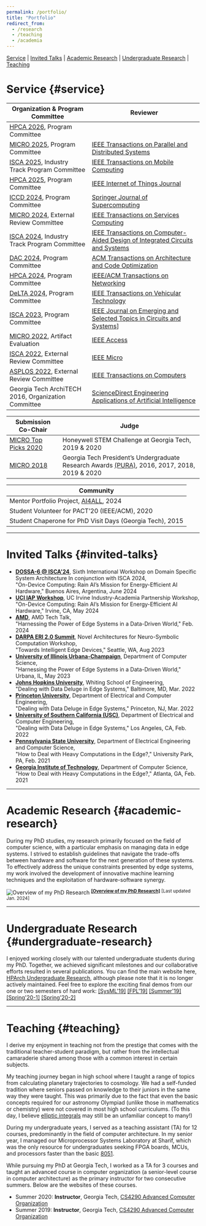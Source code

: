 ```yaml
---
permalink: /portfolio/
title: "Portfolio"
redirect_from:
  - /research
  - /teaching
  - /academia
---
```


[Service](#service) \| [Invited Talks](#invited-talks) \| [Academic Research](#academic-research) \|  [Undergraduate Research](#undergraduate-research) \|  [Teaching](#teaching)

<!-- --------------------------------------- -->
<!-- --------------------------------------- -->
<!-- --------------------------------------- -->

# Service {#service}

| Organization & Program Committee | Reviewer                              |
|---------------------------------|--------------------------------------|
| [HPCA 2026](https://hpca-conf.org/2026/), Program Committee |  |
| [MICRO 2025](https://microarch.org/micro58/), Program Committee | [IEEE Transactions on Parallel and Distributed Systems](https://dl.acm.org/journal/tpds) |
| [ISCA 2025](https://iscaconf.org/isca2025/), Industry Track Program Committee | [IEEE Transactions on Mobile Computing](https://ieeexplore.ieee.org/xpl/RecentIssue.jsp?punumber=7755) |
| [HPCA 2025](https://hpca-conf.org/2025/), Program Committee | [IEEE Internet of Things Journal](https://ieee-iotj.org/) |
| [ICCD 2024](https://www.iccd-conf.com/Home.html), Program Committee | [Springer Journal of Supercomputing](https://www.springer.com/journal/11227) |
| [MICRO 2024](https://microarch.org/micro57/), External Review Committee | [IEEE Transactions on Services Computing](https://ieeexplore.ieee.org/xpl/RecentIssue.jsp?punumber=4629386) |
| [ISCA 2024](https://iscaconf.org/isca2024/), Industry Track Program Committee | [IEEE Transactions on Computer-Aided Design of Integrated Circuits and Systems](https://ieeexplore.ieee.org/xpl/RecentIssue.jsp?punumber=43) |
| [DAC 2024](https://www.dac.com/Conference/2024-Call-for-Contributions), Program Committee | [ACM Transactions on Architecture and Code Optimization](https://dl.acm.org/journal/taco) |
| [HPCA 2024](https://hpca-conf.org/2024/), Program Committee | [IEEE/ACM Transactions on Networking](https://ieeexplore.ieee.org/xpl/RecentIssue.jsp?punumber=90) |
| [DeLTA 2024](https://delta.scitevents.org/), Program Committee | [IEEE Transactions on Vehicular Technology](https://ieeexplore.ieee.org/xpl/RecentIssue.jsp?punumber=25) |
| [ISCA 2023](https://iscaconf.org/isca2023/), Program Committee | [IEEE Journal on Emerging and Selected Topics in Circuits and Systems](https://ieeexplore.ieee.org/xpl/RecentIssue.jsp?punumber=5503868)] |
| [MICRO 2022](https://microarch.org/micro55/index.php), Artifact Evaluation | [IEEE Access](https://ieeeaccess.ieee.org/) |
| [ISCA 2022](https://iscaconf.org/isca2022/), External Review Committee | [IEEE Micro](https://ieeexplore.ieee.org/xpl/RecentIssue.jsp?punumber=40) |
| [ASPLOS 2022](https://asplos-conference.org/asplos2022/index.html), External Review Committee | [IEEE Transactions on Computers](https://ieeexplore.ieee.org/xpl/RecentIssue.jsp?punumber=12) |
| Georgia Tech ArchiTECH 2016, Organization Committee | [ScienceDirect Engineering Applications of Artificial Intelligence](https://www.sciencedirect.com/journal/engineering-applications-of-artificial-intelligence) |

| Submission Co-Chair | Judge |
|---------------------|-------|
| [MICRO Top Picks 2020](https://ieeexplore.ieee.org/document/9441012) | Honeywell STEM Challenge at Georgia Tech, 2019 & 2020 |
| [MICRO 2018](https://microarch.org/micro51/)| Georgia Tech President’s Undergraduate Research Awards [(PURA)](https://undergradresearch.gatech.edu/content/presidents-undergraduate-research-awards), 2016, 2017, 2018, 2019 & 2020 |

| Community |
|-----------|
| Mentor Portfolio Project, [AI4ALL](https://ai-4-all.org/), 2024 |
| Student Volunteer for PACT’20 (IEEE/ACM), 2020 |
| Student Chaperone for PhD Visit Days (Georgia Tech), 2015 |


<!-- --------------------------------------- -->
<!-- --------------------------------------- -->
<!-- --------------------------------------- -->

<hr>

# Invited Talks {#invited-talks}

  *  [__DOSSA-6 @ ISCA'24__](http://prism.sejong.ac.kr/dossa-6/), Sixth International Workshop on Domain Specific System Architecture In conjunction with ISCA 2024,  
      "On-Device Computing: Rain AI’s Mission for Energy-Efficient AI Hardware," Buenos Aires, Argentina, June 2024
  *  [__UCI IAP Workshop__](https://www.industry-academia.org/uci-2024.html), UC Irvine Industry-Academia Partnership Workshop,  
    "On-Device Computing: Rain AI’s Mission for Energy-Efficient AI Hardware," Irvine, CA, May 2024
  * [__AMD__](https://www.amd.com/en.html), AMD Tech Talk,  
    "Harnessing the Power of Edge Systems in a Data-Driven World," Feb. 2024
  *  [__DARPA ERI 2.0 Summit__](https://eri-summit.darpa.mil/), Novel Architectures for Neuro-Symbolic Computation Workshop,  
    "Towards Intelligent Edge Devices," Seattle, WA, Aug 2023
  * [__University of Illinois Urbana-Champaign__](https://cs.illinois.edu/), Department of Computer Science,  
    "Harnessing the Power of Edge Systems in a Data-Driven World," Urbana, IL, May 2023
  * [__Johns Hopkins University__](https://engineering.jhu.edu/ece/), Whiting School of Engineering,  
    "Dealing with Data Deluge in Edge Systems," Baltimore, MD, Mar. 2022
  * [__Princeton University__](https://ece.princeton.edu/), Department of Electrical and Computer Engineering,  
    "Dealing with Data Deluge in Edge Systems," Princeton, NJ, Mar. 2022
  * [__University of Southern California (USC)__](https://minghsiehece.usc.edu/), Department of Electrical and Computer Engineering,  
    "Dealing with Data Deluge in Edge Systems," Los Angeles, CA, Feb. 2022
  * [__Pennsylvania State University__](https://www.eecs.psu.edu/), Department of Electrical Engineering and Computer Science,  
    "How to Deal with Heavy Computations in the Edge?," University Park, PA, Feb. 2021
  * [__Georgia Institute of Technology__](https://www.cc.gatech.edu/), Department of Computer Science,  
    "How to Deal with Heavy Computations in the Edge?," Atlanta, GA, Feb. 2021

<!-- --------------------------------------- -->
<!-- --------------------------------------- -->
<!-- --------------------------------------- -->

<hr>

# Academic Research {#academic-research}

During my PhD studies, my research primarily focused on the field of computer science, with a particular emphasis on managing data in edge systems. I strived to establish guidelines that navigate the trade-offs between hardware and software for the next generation of these systems. To effectively address the unique constraints presented by edge systems, my work involved the development of innovative machine learning techniques and the exploitation of hardware-software synergy.

![Overview of my PhD Research](https://ramyadhadidi.github.io/files/overview-website.jpg)
<sup>
[__[Overview of my PhD Research]__](https://ramyadhadidi.github.io/files/overview-website.pdf)
[Last updated Jan. 2024]
<sup>

<!-- --------------------------------------- -->
<!-- --------------------------------------- -->
<!-- --------------------------------------- -->

<hr>

# Undergraduate Research {#undergraduate-research}

I enjoyed working closely with our talented undergraduate students during my PhD. Together, we achieved significant milestones and our collaborative efforts resulted in several publications. You can find the main website here, [HPArch Undergraduate Research](https://sites.gatech.edu/hparch/undergraduate-research/), although please note that it is no longer actively maintained. Feel free to explore the exciting final demos from our one or two semesters of hard work: 
[[SysML'19]](https://hparch.gatech.edu/sysml)
[[FPL'19]](https://hparch.gatech.edu/fpl19/)
[[Summer'19]](https://photos.google.com/share/AF1QipPNdPhg9Qt0h07SJiktzPoYjvCSOcMX14fIt4m8AwveYUKsK2nHhYzdHQCWOf_WcA?key=M3JVWHJmUEVuajE2UWFqa0pVVDl1UDlsYlhiZ2ln)
[[Spring'20-1]](https://www.youtube.com/watch?v=-_pJuwXOrnw)
[[Spring'20-2]](https://www.youtube.com/watch?v=sBywdcMniW4&t=1s)


<!-- --------------------------------------- -->
<!-- --------------------------------------- -->
<!-- --------------------------------------- -->

<hr>

# Teaching {#teaching}

I derive my enjoyment in teaching not from the prestige that comes with the traditional teacher-student paradigm, but rather from the intellectual camaraderie shared among those with a common interest in certain subjects.  

My teaching journey began in high school where I taught a range of topics from calculating planetary trajectories to cosmology. We had a self-funded tradition where seniors passed on knowledge to their juniors in the same way they were taught. This was primarily due to the fact that even the basic concepts required for our astronomy Olympiad (unlike those in mathematics or chemistry) were not covered in most high school curriculums. (To this day, I believe [elliptic integrals](https://mathworld.wolfram.com/EllipticIntegral.html) may still be an unfamiliar concept to many!)  

During my undergraduate years, I served as a teaching assistant (TA) for 12 courses, predominantly in the field of computer architecture. In my senior year, I managed our Microprocessor Systems Laboratory at Sharif, which was the only resource for undergraduates seeking FPGA boards, MCUs, and processors faster than the basic [8051](https://en.wikipedia.org/wiki/Intel_8051).  

While pursuing my PhD at Georgia Tech, I worked as a TA for 3 courses and taught an advanced course in computer organization (a senior-level course in computer architecture) as the primary instructor for two consecutive summers. Below are the websites of these courses.  

  * Summer 2020: __Instructor__, Georgia Tech, [CS4290 Advanced Computer Organization](http://hparch.gatech.edu/courses/summer20/cs4290/)
  * Summer 2019: __Instructor__, Georgia Tech, [CS4290 Advanced Computer Organization](http://hparch.gatech.edu/courses/summer19/cs4290/)